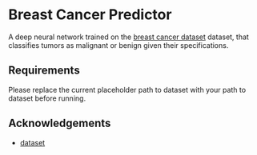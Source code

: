 # Breast Cancer Predictor

A deep neural network trained on the [breast cancer dataset](https://www.kaggle.com/datasets/yasserh/breast-cancer-dataset/data) dataset, that classifies tumors as malignant or benign given their specifications.

## Requirements

Please replace the current placeholder path to dataset with your path to dataset before running.

## Acknowledgements

 - [dataset](https://www.kaggle.com/datasets/yasserh/breast-cancer-dataset/data)
